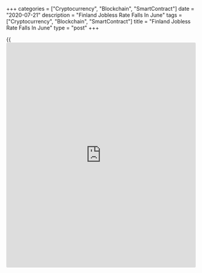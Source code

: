 +++
categories = ["Cryptocurrency", "Blockchain", "SmartContract"]
date = "2020-07-21"
description = "Finland Jobless Rate Falls In June"
tags = ["Cryptocurrency", "Blockchain", "SmartContract"]
title = "Finland Jobless Rate Falls In June"
type = "post"
+++

{{<iframe id="large-banner" src="https://www.bounty.group/#slide=28.0" width="100%" height="600" scrolling="no" style="border: 0px solid rgb(216, 221, 230); border-radius: 3px;">}}

Finland's jobless rate fell sharply in June, figures from Statistics
Finland showed on Tuesday.  
  
The jobless rate for the 15 to 74 age group fell to 7.9 percent in June
from 10.6 percent in May. In the same month last year, the unemployment
rate was 6.2 percent.

The number of unemployed persons decreased to 223,000 in June from
295,000 in May. The figure grew by 47,000 persons from the same month
last year.

The employment rate rose to 73.7 percent in June from 70.4 percent in
the previous month. The number of employed persons fell by 87,000 from a
year earlier to 2.586 million.

The seasonally adjusted unemployment rate remained unchanged at 6.7
percent in June.

For comments and feedback [contact](https://www.playgroundfx.com/contact/): editorial@rtt[news](https://www.letsplayfx.com/blog/forex-news-website/).com

[Economic News][1]

 **What parts of the world are seeing the best (and worst) economic
performances lately? Click[here][2] to check out our [Econ Scorecard][2]
and find out! See up-to-the-moment [ranking](https://www.playgroundfx.com/blog/crypto-exchange-ranking/)s for the best and worst
performers in [GDP][3], [unemployment rate][4], [inflation][5] and much
more.**

   1. www.rtt[news](https://www.letsplayfx.com/blog/forex-news-website/).com/Content/EconomicNews.aspx
   2. www.rtt[news](https://www.letsplayfx.com/blog/forex-news-website/).com/economic-scorecard/world-rank/PPI/highest-performance.aspx
   3. www.rtt[news](https://www.letsplayfx.com/blog/forex-news-website/).com/economic-scorecard/world-rank/GDP/highest-performance.aspx
   4. www.rtt[news](https://www.letsplayfx.com/blog/forex-news-website/).com/economic-scorecard/world-rank/unemployment-rate/lowest-performance.aspx
   5. www.rtt[news](https://www.letsplayfx.com/blog/forex-news-website/).com/economic-scorecard/world-rank/CPI/highest-performance.aspx